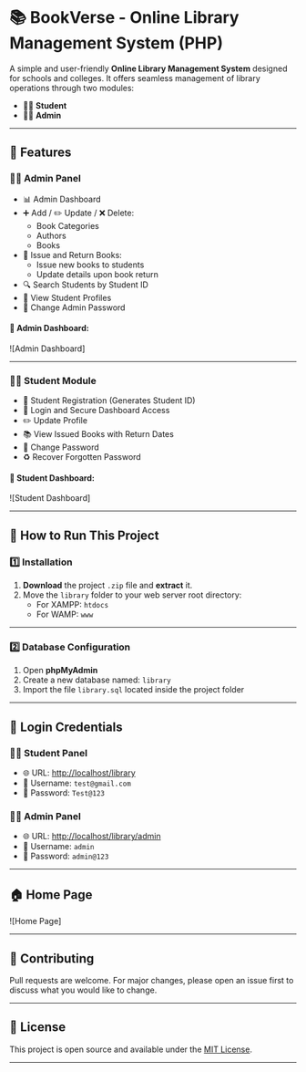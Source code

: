 # 📚 BookVerse - Online Library Management System (PHP)

A simple and user-friendly **Online Library Management System** designed for schools and colleges. It offers seamless management of library operations through two modules:

- 👨‍🎓 **Student**
- 👨‍💼 **Admin**

---

## 🔧 Features

### 👨‍💼 Admin Panel

- 📊 Admin Dashboard
- ➕ Add / ✏️ Update / ❌ Delete:
  - Book Categories
  - Authors
  - Books
- 📖 Issue and Return Books:
  - Issue new books to students
  - Update details upon book return
- 🔍 Search Students by Student ID
- 👤 View Student Profiles
- 🔐 Change Admin Password

#### 📸 Admin Dashboard:
![Admin Dashboard]

---

### 👨‍🎓 Student Module

- 📝 Student Registration (Generates Student ID)
- 🔐 Login and Secure Dashboard Access
- ✏️ Update Profile
- 📚 View Issued Books with Return Dates
- 🔐 Change Password
- ♻️ Recover Forgotten Password

#### 📸 Student Dashboard:
![Student Dashboard]

---

## 🚀 How to Run This Project

### 1️⃣ Installation

1. **Download** the project `.zip` file and **extract** it.
2. Move the `library` folder to your web server root directory:
   - For XAMPP: `htdocs`
   - For WAMP: `www`

---

### 2️⃣ Database Configuration

1. Open **phpMyAdmin**
2. Create a new database named: `library`
3. Import the file `library.sql` located inside the project folder

---

## 🔑 Login Credentials

### 👨‍🎓 Student Panel

- 🌐 URL: [http://localhost/library](http://localhost/library)
- 📧 Username: `test@gmail.com`
- 🔑 Password: `Test@123`

### 👨‍💼 Admin Panel

- 🌐 URL: [http://localhost/library/admin](http://localhost/library/admin)
- 👤 Username: `admin`
- 🔑 Password: `admin@123`

---

## 🏠 Home Page

![Home Page]

---

## 🤝 Contributing

Pull requests are welcome. For major changes, please open an issue first to discuss what you would like to change.

---

## 📃 License

This project is open source and available under the [MIT License](LICENSE).

---

